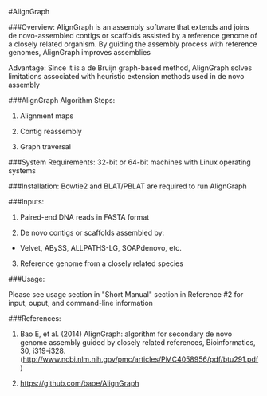 #AlignGraph

###Overview:
AlignGraph is an assembly software that extends and joins de novo-assembled contigs or scaffolds assisted by a reference genome of a closely related organism. By guiding the assembly process with reference genomes, AlignGraph improves assemblies

Advantage: Since it is a de Bruijn graph-based method, AlignGraph solves limitations associated with heuristic extension methods used in de novo assembly 

###AlignGraph Algorithm Steps:

1. Alignment maps

2. Contig reassembly

3. Graph traversal

###System Requirements:
32-bit or 64-bit machines with Linux operating systems

###Installation:
Bowtie2 and BLAT/PBLAT are required to run AlignGraph

###Inputs:

1. Paired-end DNA reads in FASTA format

2. De novo contigs or scaffolds assembled by:

* Velvet, ABySS, ALLPATHS-LG, SOAPdenovo, etc.

3. Reference genome from a closely related species

###Usage:

Please see usage section in "Short Manual" section in Reference #2 for input, ouput, and command-line information

###References:
1. Bao E, et al. (2014) AlignGraph: algorithm for secondary de novo genome assembly guided by closely related references, Bioinformatics, 30, i319-i328. (http://www.ncbi.nlm.nih.gov/pmc/articles/PMC4058956/pdf/btu291.pdf)

2. https://github.com/baoe/AlignGraph
